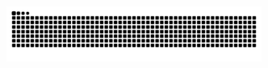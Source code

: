 ![Snake Animation](https://github.com/joaoborges10/joaoborges10/blob/output/github-contribution-grid-snake-dark.svg)
